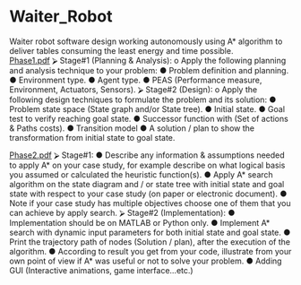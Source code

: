 # Waiter_Robot
Waiter robot software design working autonomously  using A* algorithm to deliver tables consuming the least energy and time possible.  
[Phase1.pdf](https://github.com/Samahussien7/Waiter_Robot/files/12195017/Phase1.pdf)
⮚ Stage#1 (Planning & Analysis):
o Apply the following planning and analysis
technique to your problem:
● Problem definition and planning.
● Environment type.
● Agent type.
● PEAS (Performance measure, Environment, Actuators,
Sensors).
⮚ Stage#2 (Design):
o Apply the following design techniques to formulate
the problem and its solution:
● Problem state space (State graph and/or State tree).
● Initial state.
● Goal test to verify reaching goal state.
● Successor function with (Set of actions & Paths costs).
● Transition model
● A solution / plan to show the transformation from initial
state to goal state.

[Phase2.pdf](https://github.com/Samahussien7/Waiter_Robot/files/12195019/Phase2.pdf)
⮚ Stage#1:
● Describe any information & assumptions needed to apply A*
on your case study, for example describe on what logical
basis you assumed or calculated the heuristic function(s).
● Apply A* search algorithm on the state diagram and / or
state tree with initial state and goal state with respect to
your case study (on paper or electronic document).
● Note if your case study has multiple objectives choose one
of them that you can achieve by apply search.
⮚ Stage#2 (Implementation):
● Implementation should be on MATLAB or Python only.
● Implement A* search with dynamic input parameters for
both initial state and goal state.
● Print the trajectory path of nodes (Solution / plan), after the
execution of the algorithm.
● According to result you get from your code, illustrate from
your own point of view if A* was useful or not to solve your
problem.
● Adding GUI (Interactive animations, game interface…etc.) 

